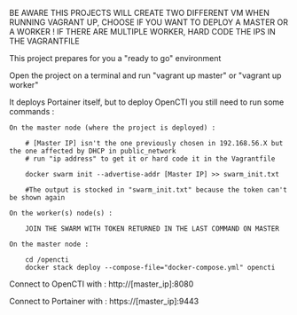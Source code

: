 BE AWARE THIS PROJECTS WILL CREATE TWO DIFFERENT VM
WHEN RUNNING VAGRANT UP, CHOOSE IF YOU WANT TO DEPLOY A MASTER OR A WORKER !
IF THERE ARE MULTIPLE WORKER, HARD CODE THE IPS IN THE VAGRANTFILE

This project prepares for you a "ready to go" environment

Open the project on a terminal and run "vagrant up master" or "vagrant up worker"

It deploys Portainer itself, but to deploy OpenCTI you still need to run some commands :

    On the master node (where the project is deployed) :
        
        # [Master IP] isn't the one previously chosen in 192.168.56.X but the one affected by DHCP in public_network
        # run "ip address" to get it or hard code it in the Vagrantfile
        
        docker swarm init --advertise-addr [Master IP] >> swarm_init.txt
        
        #The output is stocked in "swarm_init.txt" because the token can't be shown again
        
    On the worker(s) node(s) :

        JOIN THE SWARM WITH TOKEN RETURNED IN THE LAST COMMAND ON MASTER

    On the master node :

        cd /opencti
        docker stack deploy --compose-file="docker-compose.yml" opencti

Connect to OpenCTI with :
    http://[master_ip]:8080

Connect to Portainer with :
    https://[master_ip]:9443
